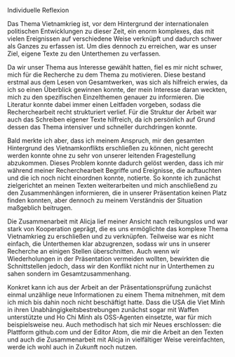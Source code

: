 Individuelle Reflexion

Das Thema Vietnamkrieg ist, vor dem Hintergrund der internationalen politischen Entwicklungen zu dieser Zeit, ein enorm komplexes, das mit vielen Ereignissen auf verschiedene Weise verknüpft und dadurch schwer als Ganzes zu erfassen ist. Um dies dennoch zu erreichen, war es unser Ziel, eigene Texte zu den Unterthemen zu verfassen.

Da wir unser Thema aus Interesse gewählt hatten, fiel es mir nicht schwer, mich für die Recherche zu dem Thema zu motivieren. Diese bestand erstmal aus dem Lesen von Gesamtwerken, was sich als hilfreich erwies, da ich so einen Überblick gewinnen konnte, der mein Interesse daran weckten, mich zu den spezifischen Einzelthemen genauer zu informieren. Die Literatur konnte dabei immer einen Leitfaden vorgeben, sodass die Recherchearbeit recht strukturiert verlief.
Für die Struktur der Arbeit war auch das Schreiben eigener Texte hilfreich, da ich persönlich auf Grund dessen das Thema intensiver und schneller durchdringen konnte.

Bald merkte ich aber, dass ich meinem Anspruch, mir den gesamten Hintergrund des Vietnamkonflikts erschließen zu können, nicht gerecht werden konnte ohne zu sehr von unserer leitenden Fragestellung abzukommen. Dieses Problem konnte dadurch gelöst werden, dass ich mir während meiner Recherchearbeit Begriffe und Ereignisse, die auftauchten und die ich noch nicht einordnen konnte, notierte.
So konnte ich zunächst zielgerichtet an meinen Texten weiterarbeiten und mich anschließend zu den Zusammenhängen informieren, die in unserer Präsentation keinen Platz finden konnten, aber dennoch zu meinem Verständnis der Situation maßgeblich beitrugen.

Die Zusammenarbeit mit Alicja lief meiner Ansicht nach reibungslos und war stark von Kooperation geprägt, die es uns ermöglichte das komplexe Thema Vietnamkrieg zu erschließen und zu verknüpfen. Teilweise war es nicht einfach, die Unterthemen klar abzugrenzen, sodass wir uns in unserer Recherche an einigen Stellen überschnitten. Auch wenn wir Wiederholungen in der Präsentation vermeiden wollten, bewirkten die Schnittstellen jedoch, dass wir den Konflikt nicht nur in Unterthemen zu sahen sondern im Gesamtzusammenhang.

Konkret kann ich aus der Arbeit an der Präsentationsprüfung zunächst einmal unzählige neue Informationen zu einem Thema mitnehmen, mit dem ich mich bis dahin noch nicht beschäftigt hatte. Dass die USA die Viet Minh in ihren Unabhängigkeitsbestrebungen zunächst sogar mit Waffen unterstützte und Ho Chi Minh als OSS-Agenten einsetzte, war für mich beispielsweise neu.
Auch methodisch hat sich mir Neues erschlossen: die Plattform github.com und der Editor Atom,  die  mir die Arbeit an den Texten und auch die Zusammenarbeit mit Alicja in vielfältiger Weise vereinfachten, werde ich wohl auch in Zukunft noch nutzen.
